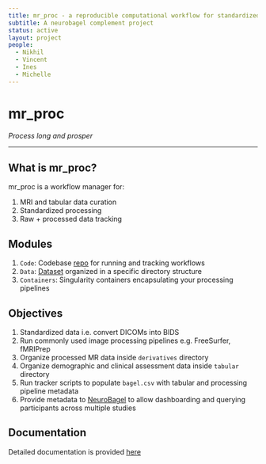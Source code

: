 ```yaml
---
title: mr_proc - a reproducible computational workflow for standardized data curation and processing pipelines
subtitle: A neurobagel complement project
status: active
layout: project
people:
  - Nikhil
  - Vincent
  - Ines
  - Michelle
---
```


# mr_proc

_Process long and prosper_

---

## What is mr_proc?

mr_proc is a workflow manager for:

1. MRI and tabular data curation
2. Standardized processing
3. Raw + processed data tracking

## Modules

1. `Code`: Codebase [repo](code_org.md) for running and tracking workflows
2. `Data`: [Dataset](data_org.md) organized in a specific directory structure
3. `Containers`: Singularity containers encapsulating your processing pipelines

## Objectives

1. Standardized data i.e. convert DICOMs into BIDS
2. Run commonly used image processing pipelines e.g. FreeSurfer, fMRIPrep
3. Organize processed MR data inside `derivatives` directory
4. Organize demographic and clinical assessment data inside `tabular` directory
5. Run tracker scripts to populate `bagel.csv` with tabular and processing pipeline metadata
6. Provide metadata to [NeuroBagel](https://www.neurobagel.org/documentation/) to allow dashboarding and querying participants across multiple studies

## Documentation

Detailed documentation is provided [here](https://www.neurobagel.org/documentation/mr_proc/overview/)
